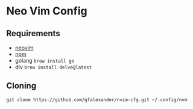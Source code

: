 # Neo Vim Config
## Requirements
- [neovim](https://neovim.io/)
- [npm](https://nodejs.org/en/download)
- golang `brew install go`
- dlv `brew install delve@latest`

## Cloning
```
git clone https://github.com/gfalexander/nvim-cfg.git ~/.config/nvm
```
